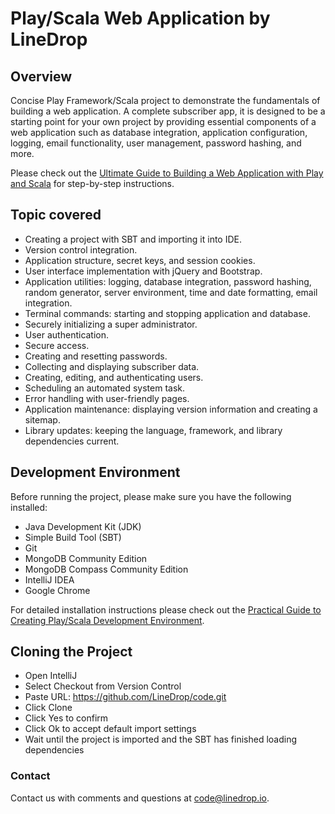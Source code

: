 # Play/Scala Web Application by LineDrop

## Overview

Concise Play Framework/Scala project to demonstrate the fundamentals of building a web application. A complete subscriber app, it is designed to be a starting point for your own project by providing essential components of a web application such as database integration, application configuration, logging, email functionality, user management, password hashing, and more.

Please check out the <a href="https://code.linedrop.io/guides/Ultimate-Guide-to-Building-a-Web-Application-with-Play-and-Scala">Ultimate Guide to Building a Web Application with Play and Scala</a> for step-by-step instructions.

## Topic covered
- Creating a project with SBT and importing it into IDE.
- Version control integration.
- Application structure, secret keys, and session cookies.
- User interface implementation with jQuery and Bootstrap.
- Application utilities: logging, database integration, password hashing, random generator, server environment, time and date formatting, email integration.
- Terminal commands: starting and stopping application and database.
- Securely initializing a super administrator.
- User authentication.
- Secure access.
- Creating and resetting passwords.
- Collecting and displaying subscriber data.
- Creating, editing, and authenticating users.
- Scheduling an automated system task.
- Error handling with user-friendly pages.
- Application maintenance: displaying version information and creating a sitemap.
- Library updates: keeping the language, framework, and library dependencies current.

## Development Environment

Before running the project, please make sure you have the following installed:

- Java Development Kit (JDK)
- Simple Build Tool (SBT)
- Git
- MongoDB Community Edition
- MongoDB Compass Community Edition
- IntelliJ IDEA
- Google Chrome

For detailed installation instructions please check out the <a href="https://code.linedrop.io/guides/Practical-Guide-to-Creating-Play-Scala-Development-Environment">Practical Guide to Creating Play/Scala Development Environment</a>.

## Cloning the Project

- Open IntelliJ
- Select Checkout from Version Control
- Paste URL: https://github.com/LineDrop/code.git
- Click Clone
- Click Yes to confirm
- Click Ok to accept default import settings
- Wait until the project is imported and the SBT has finished loading dependencies

### Contact 

Contact us with comments and questions at <a href="mailto:code@linedrop.io">code@linedrop.io</a>.  